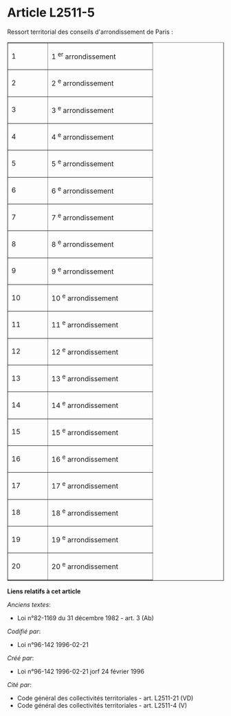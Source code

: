 # Article L2511-5

Ressort territorial des conseils d'arrondissement de Paris :

<table width="302" cellpadding="0" align="center" cellspacing="0" border="1">
  <tbody>
    <tr>
      <td width="76">

1

</td>
      <td width="227">

1
          <sup>er</sup> arrondissement

</td>
    </tr>
    <tr>
      <td width="76">

2

</td>
      <td width="227">

2
          <sup>e</sup> arrondissement

</td>
    </tr>
    <tr>
      <td width="76">

3

</td>
      <td width="227">

3
          <sup>e</sup> arrondissement

</td>
    </tr>
    <tr>
      <td width="76">

4

</td>
      <td width="227">

4
          <sup>e</sup> arrondissement

</td>
    </tr>
    <tr>
      <td width="76">

5

</td>
      <td width="227">

5
          <sup>e</sup> arrondissement

</td>
    </tr>
    <tr>
      <td width="76">

6

</td>
      <td width="227">

6
          <sup>e</sup> arrondissement

</td>
    </tr>
    <tr>
      <td width="76">

7

</td>
      <td width="227">

7
          <sup>e</sup> arrondissement

</td>
    </tr>
    <tr>
      <td width="76">

8

</td>
      <td width="227">

8
          <sup>e</sup> arrondissement

</td>
    </tr>
    <tr>
      <td width="76">

9

</td>
      <td width="227">

9
          <sup>e</sup> arrondissement

</td>
    </tr>
    <tr>
      <td width="76">

10

</td>
      <td width="227">

10
          <sup>e</sup> arrondissement

</td>
    </tr>
    <tr>
      <td width="76">

11

</td>
      <td width="227">

11
          <sup>e</sup> arrondissement

</td>
    </tr>
    <tr>
      <td width="76">

12

</td>
      <td width="227">

12
          <sup>e</sup> arrondissement

</td>
    </tr>
    <tr>
      <td width="76">

13

</td>
      <td width="227">

13
          <sup>e</sup> arrondissement

</td>
    </tr>
    <tr>
      <td width="76">

14

</td>
      <td width="227">

14
          <sup>e</sup> arrondissement

</td>
    </tr>
    <tr>
      <td width="76">

15

</td>
      <td width="227">

15
          <sup>e</sup> arrondissement

</td>
    </tr>
    <tr>
      <td width="76">

16

</td>
      <td width="227">

16
          <sup>e</sup> arrondissement

</td>
    </tr>
    <tr>
      <td width="76">

17

</td>
      <td width="227">

17
          <sup>e</sup> arrondissement

</td>
    </tr>
    <tr>
      <td width="76">

18

</td>
      <td width="227">

18
          <sup>e</sup> arrondissement

</td>
    </tr>
    <tr>
      <td width="76">

19

</td>
      <td width="227">

19
          <sup>e</sup> arrondissement

</td>
    </tr>
    <tr>
      <td width="76">

20

</td>
      <td width="227">

20
          <sup>e</sup> arrondissement

</td>
    </tr>
  </tbody>
</table>

**Liens relatifs à cet article**

_Anciens textes_:

  - Loi n°82-1169 du 31 décembre 1982 - art. 3 (Ab)

_Codifié par_:

  - Loi n°96-142 1996-02-21

_Créé par_:

  - Loi n°96-142 1996-02-21 jorf 24 février 1996

_Cité par_:

  - Code général des collectivités territoriales - art. L2511-21 (VD)
  - Code général des collectivités territoriales - art. L2511-4 (V)
